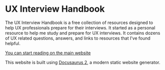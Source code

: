 # UX Interview Handbook

The UX Interview Handbook is a free collection of resources designed to help UX professionals prepare for their interviews. It started as a personal resource to help me study and prepare for UX interviews. It contains dozens of UX related questions, answers, and links to resources that I've found helpful.

[You can start reading on the main website](https://uxinterviewhandbook.com)

This website is built using [Docusaurus 2](https://docusaurus.io/), a modern static website generator.

